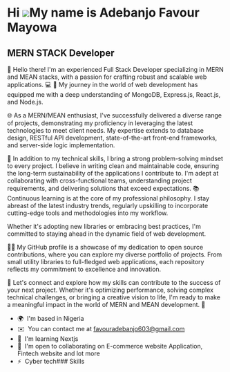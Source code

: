 Hi ![](https://user-images.githubusercontent.com/18350557/176309783-0785949b-9127-417c-8b55-ab5a4333674e.gif)My name is Adebanjo Favour Mayowa
==============================================================================================================================================

MERN STACK Developer
--------------------

👋 Hello there! I'm an experienced Full Stack Developer specializing in MERN and MEAN stacks, with a passion for crafting robust and scalable web applications. 
💻 🚀 My journey in the world of web development has equipped me with a deep understanding of MongoDB, Express.js, React.js, and Node.js. 

🌐 As a MERN/MEAN enthusiast, I've successfully delivered a diverse range of projects, demonstrating my proficiency in leveraging the latest technologies to meet client needs. My expertise extends to database design, RESTful API development, state-of-the-art front-end frameworks, and server-side logic implementation. 

🔧 In addition to my technical skills, I bring a strong problem-solving mindset to every project.
I believe in writing clean and maintainable code, ensuring the long-term sustainability of the applications I contribute to. 
I'm adept at collaborating with cross-functional teams, understanding project requirements, and delivering solutions that exceed expectations. 
📚 Continuous learning is at the core of my professional philosophy. 
I stay abreast of the latest industry trends, regularly upskilling to incorporate cutting-edge tools and methodologies into my workflow. 

Whether it's adopting new libraries or embracing best practices, I'm committed to staying ahead in the dynamic field of web development. 

👨‍💻 My GitHub profile is a showcase of my dedication to open source contributions, where you can explore my diverse portfolio of projects. 
From small utility libraries to full-fledged web applications, each repository reflects my commitment to excellence and innovation. 

🔗 Let's connect and explore how my skills can contribute to the success of your next project. 
Whether it's optimizing performance, solving complex technical challenges, or bringing a creative vision to life, 
I'm ready to make a meaningful impact in the world of MERN and MEAN development. 🚀

*   🌍  I'm based in Nigeria
*   ✉️  You can contact me at [favouradebanjo603@gmail.com](mailto:favouradebanjo603@gmail.com)
*   🧠  I'm learning Nextjs
*   🤝  I'm open to collaborating on E-commerce website Application, Fintech website and lot more
*   ⚡  Cyber tech### Skills 
